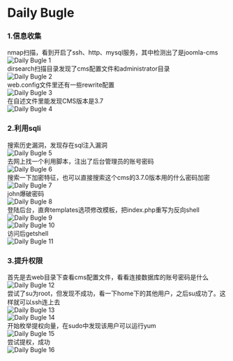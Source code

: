 # Daily Bugle

### 1.信息收集
nmap扫描，看到开启了ssh、http、mysql服务，其中检测出了是joomla-cms<br>
![Daily Bugle 1](./iamges/DailyBugle0.png)<br>
dirsearch扫描目录发现了cms配置文件和administrator目录<br>
![Daily Bugle 2](./iamges/DailyBugle1.png)<br>
web.config文件里还有一些rewrite配置<br>
![Daily Bugle 3](./iamges/DailyBugle2.png)<br>
在自述文件里能发现CMS版本是3.7<br>
![Daily Bugle 4](./iamges/DailyBugle3.png)

### 2.利用sqli
搜索历史漏洞，发现存在sql注入漏洞<br>
![Daily Bugle 5](./iamges/DailyBugle4.png)<br>
去网上找一个利用脚本，注出了后台管理员的账号密码<br>
![Daily Bugle 6](./iamges/DailyBugle5.png)<br>
搜索一下加密特征，也可以直接搜索这个cms的3.7.0版本用的什么密码加密<br>
![Daily Bugle 7](./iamges/DailyBugle6.png)<br>
john爆破密码<br>
![Daily Bugle 8](./iamges/DailyBugle7.png)<br>
登陆后台，直奔templates选项修改模板，把index.php重写为反向shell<br>
![Daily Bugle 9](./iamges/DailyBugle8.png)<br>
![Daily Bugle 10](./iamges/DailyBugle9.png)<br>
访问后getshell<br>
![Daily Bugle 11](./iamges/DailyBugle10.png)

### 3.提升权限
首先是去web目录下查看cms配置文件，看看连接数据库的账号密码是什么<br>
![Daily Bugle 12](./iamges/DailyBugle11.png)<br>
尝试了su为root，但发现不成功，看一下home下的其他用户，之后su成功了。这样就可以ssh连上去<br>
![Daily Bugle 13](./iamges/DailyBugle12.png)<br>
![Daily Bugle 14](./iamges/DailyBugle13.png)<br>
开始枚举提权向量，在sudo中发现该用户可以运行yum<br>
![Daily Bugle 15](./iamges/DailyBugle14.png)<br>
尝试提权，成功<br>
![Daily Bugle 16](./iamges/DailyBugle15.png)